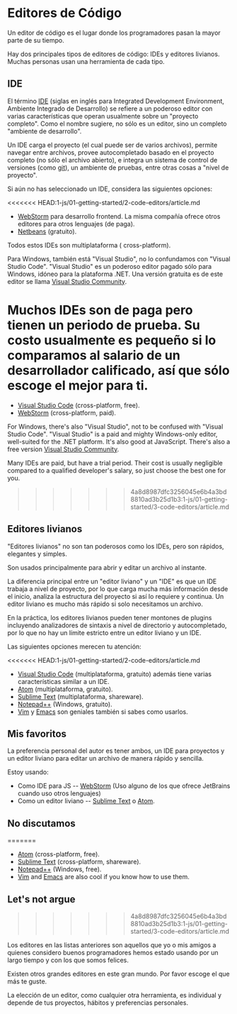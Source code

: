 # Editores de Código

Un editor de código es el lugar donde los programadores pasan la mayor parte de su tiempo.

Hay dos principales tipos de editores de código: IDEs y editores livianos. Muchas personas usan una herramienta de cada tipo.

## IDE

El término [IDE](https://es.wikipedia.org/wiki/Entorno_de_desarrollo_integrado) (siglas en inglés para Integrated Development Environment, Ambiente Integrado de Desarrollo) se refiere a un poderoso editor con varias características que operan usualmente sobre un "proyecto completo". Como el nombre sugiere, no sólo es un editor, sino un completo "ambiente de desarrollo".

Un IDE carga el proyecto (el cual puede ser de varios archivos), permite navegar entre archivos, provee autocompletado basado en el proyecto completo (no sólo el archivo abierto), e integra un sistema de control de versiones (como [git](https://git-scm.com/)), un ambiente de pruebas, entre otras cosas a "nivel de proyecto".

Si aún no has seleccionado un IDE, considera las siguientes opciones:

<<<<<<< HEAD:1-js/01-getting-started/2-code-editors/article.md
- [WebStorm](http://www.jetbrains.com/webstorm/) para desarrollo frontend. La misma compañía ofrece otros editores para otros lenguajes (de paga).
- [Netbeans](http://netbeans.org/) (gratuito).

Todos estos IDEs son multiplataforma ( cross-platform).

Para Windows, también está "Visual Studio", no lo confundamos con "Visual Studio Code". "Visual Studio" es un poderoso editor pagado sólo para Windows, idóneo para la plataforma .NET. Una versión gratuita es de este editor se llama [Visual Studio Community](https://www.visualstudio.com/vs/community/).

Muchos IDEs son de paga pero tienen un periodo de prueba. Su costo usualmente es pequeño si lo comparamos al salario de un desarrollador calificado, así que sólo escoge el mejor para ti.
=======
- [Visual Studio Code](https://code.visualstudio.com/) (cross-platform, free).
- [WebStorm](http://www.jetbrains.com/webstorm/) (cross-platform, paid).

For Windows, there's also "Visual Studio", not to be confused with "Visual Studio Code". "Visual Studio" is a paid and mighty Windows-only editor, well-suited for the .NET platform. It's also good at JavaScript. There's also a free version [Visual Studio Community](https://www.visualstudio.com/vs/community/).

Many IDEs are paid, but have a trial period. Their cost is usually negligible compared to a qualified developer's salary, so just choose the best one for you.
>>>>>>> 4a8d8987dfc3256045e6b4a3bd8810ad3b25d1b3:1-js/01-getting-started/3-code-editors/article.md

## Editores livianos

"Editores livianos" no son tan poderosos como los IDEs, pero son rápidos, elegantes y simples.

Son usados principalmente para abrir y editar un archivo al instante.

La diferencia principal entre un "editor liviano" y un "IDE" es que un IDE trabaja a nivel de proyecto, por lo que carga mucha más información desde el inicio, analiza la estructura del proyecto si así lo requiere y continua. Un editor liviano es mucho más rápido si solo necesitamos un archivo.

En la práctica, los editores livianos pueden tener montones de plugins incluyendo analizadores de sintaxis a nivel de directorio y autocompletado, por lo que no hay un límite estricto entre un editor liviano y un IDE.

Las siguientes opciones merecen tu atención:

<<<<<<< HEAD:1-js/01-getting-started/2-code-editors/article.md
- [Visual Studio Code](https://code.visualstudio.com/) (multiplataforma, gratuito) además tiene varias características similar a un IDE.
- [Atom](https://atom.io/) (multiplataforma, gratuito).
- [Sublime Text](http://www.sublimetext.com) (multiplataforma, shareware).
- [Notepad++](https://notepad-plus-plus.org/) (Windows, gratuito).
- [Vim](http://www.vim.org/) y [Emacs](https://www.gnu.org/software/emacs/) son geniales también si sabes como usarlos.

## Mis favoritos

La preferencia personal del autor es tener ambos, un IDE para proyectos y un editor liviano para editar un archivo de manera rápido y sencilla.

Estoy usando:

- Como IDE para JS -- [WebStorm](http://www.jetbrains.com/webstorm/) (Uso alguno de los que ofrece JetBrains cuando uso otros lenguajes)
- Como un editor liviano -- [Sublime Text](http://www.sublimetext.com) o [Atom](https://atom.io/).

## No discutamos
=======
- [Atom](https://atom.io/) (cross-platform, free).
- [Sublime Text](http://www.sublimetext.com) (cross-platform, shareware).
- [Notepad++](https://notepad-plus-plus.org/) (Windows, free).
- [Vim](http://www.vim.org/) and [Emacs](https://www.gnu.org/software/emacs/) are also cool if you know how to use them.

## Let's not argue
>>>>>>> 4a8d8987dfc3256045e6b4a3bd8810ad3b25d1b3:1-js/01-getting-started/3-code-editors/article.md

Los editores en las listas anteriores son aquellos que yo o mis amigos a quienes considero buenos programadores hemos estado usando por un largo tiempo y con los que somos felices.

Existen otros grandes editores en este gran mundo. Por favor escoge el que más te guste.

La elección de un editor, como cualquier otra herramienta, es individual y depende de tus proyectos, hábitos y preferencias personales.
